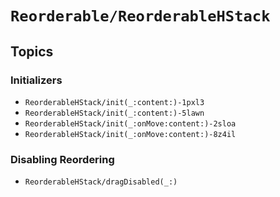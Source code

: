 # ``Reorderable/ReorderableHStack``

## Topics

### Initializers

- ``ReorderableHStack/init(_:content:)-1pxl3``
- ``ReorderableHStack/init(_:content:)-5lawn``
- ``ReorderableHStack/init(_:onMove:content:)-2sloa``
- ``ReorderableHStack/init(_:onMove:content:)-8z4il``

### Disabling Reordering

- ``ReorderableHStack/dragDisabled(_:)``
